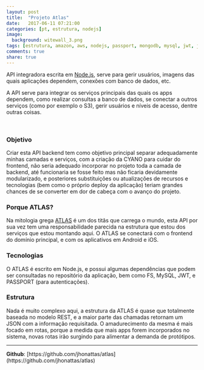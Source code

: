 ```yaml
---
layout: post
title:  "Projeto Atlas"
date:   2017-06-11 07:21:00
categories: [pt, estrutura, nodejs]
image:
  background: witewall_3.png
tags: [estrutura, amazon, aws, nodejs, passport, mongodb, mysql, jwt, json, api, backend]
comments: true
share: true
---
```


API integradora escrita em [Node.js](https://nodejs.org/), serve para gerir usuários, imagens das quais aplicações dependem, conexões com banco de dados, etc.
<br/>

A API serve para integrar os serviços principais das quais os apps dependem, como realizar consultas a banco de dados, se conectar a outros serviços (como por exemplo o S3), gerir usuários e níveis de acesso, dentre outras coisas.


<br/>
<h3>Objetivo</h3>
Criar esta API backend tem como objetivo principal separar adequadamente minhas camadas e serviços, com a criação da CYANO para cuidar do frontend, não seria adequado incorporar no projeto toda a camada de backend, até funcionaria se fosse feito mas não ficaria devidamente modularizado, e posteriores substituições ou atualizações de recursos e tecnologias (bem como o próprio deploy da aplicação) teriam grandes chances de se converter em dor de cabeça com o avanço do projeto.


<br/>
<h3>Porque ATLAS?</h3>
Na mitologia grega <a href="https://pt.wikipedia.org/wiki/Atlas_(mitologia)" target="_new">ATLAS</a> é um dos titãs que carrega o mundo, esta API por sua vez tem uma responsabilidade parecida na estrutura que estou dos serviços que estou montando aqui. O ATLAS se conectará com o frontend do domínio principal, e com os aplicativos em Android e iOS.


<br/>
<h3>Tecnologias</h3>
O ATLAS é escrito em Node.js, e possui algumas dependências que podem ser consultadas no repositório da aplicação, bem como FS, MySQL, JWT, e PASSPORT (para autenticações).


<br/>
<h3>Estrutura</h3>
Nada é muito complexo aqui, a estrutura da ATLAS é quase que totalmente baseada no modelo REST, e a maior parte das chamadas retornam um JSON com a informação requisitada. O amadurecimento da mesma é mais focado em rotas, porque a medida que mais apps forem incorporados no sistema, novas rotas irão surgindo para alimentar a demanda de protótipos.


<br/>
<hr/>
<b>Github</b>: [https://github.com/jhonattas/atlas](https://github.com/jhonattas/atlas)<br/>